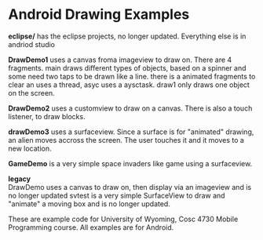Android Drawing Examples
===========
<b>eclipse/</b> has the eclipse projects, no longer updated.  Everything else is in andriod studio

<b>DrawDemo1</b> uses a canvas froma imageview to draw on.  There are 4 fragments.  main draws different types of objects, based on a spinner and some need two taps to be drawn like a line.  there is a animated fragments to clear an uses a thread, asyc uses a aysctask. draw1 only draws one object on the screen.

<b>DrawDemo2</b> uses a customview to draw on a canvas.  There is also a touch listener, to draw blocks.

<b>drawDemo3</b> uses a surfaceview.  Since a surface is for "animated" drawing, an alien moves accross the screen.  The user touches it and it moves to a new location. 

<b>GameDemo</b> is a very simple space invaders like game using a surfaceview.



<b>legacy</b><br>
DrawDemo uses a canvas to draw on, then display via an imageview and  is no longer updated
svtest is a very simple SurfaceView to draw and "animate" a moving box and is no longer updated.


These are example code for University of Wyoming, Cosc 4730 Mobile Programming course.
All examples are for Android.
